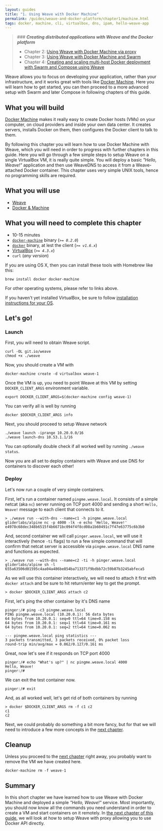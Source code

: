 ```yaml
---
layout: guides
title: "1. Using Weave with Docker Machine"
permalink: /guides/weave-and-docker-platform/chapter1/machine.html
tags: docker, machine, cli, virtualbox, dns, ipam, hello-weave-app
---
```


> ### ***Creating distributed applications with Weave and the Docker platform***
>
> - Chapter 2: [Using Weave with Docker Machine via proxy][ch2]
> - Chapter 3: [Using Weave with Docker Machine and Swarm][ch3]
> - Chapter 4: [Creating and scaling multi-host Docker deployment with Swarm and Compose using Weave][ch4]

Weave allows you to focus on developing your application, rather than your infrastructure, and it works great with tools
like [Docker Machine](https://docs.docker.com/machine/). Here you will learn how to get started, you can then proceed to
a more advanced setup with Swarm and later Compose in following chapters of this guide.

## What you will build

[Docker Machine](https://docs.docker.com/machine/) makes it really easy to create Docker hosts (VMs) on your computer, on
cloud providers and inside your own data center. It creates servers, installs Docker on them, then configures the Docker
client to talk to them.

By following this chapter you will learn how to use Docker Machine with Weave, which you will need in order to progress
with further chapters in this guide. Here you will go through a few simple steps to setup Weave on a single VirtualBox
VM, it is really quite simple. You will deploy a basic _"Hello, Weave!"_ application and then use WeaveDNS to access it
from a Weave-attached Docker container. This chapter uses very simple UNIX tools, hence no programming skills are required.

## What you will use

  - [Weave](http://weave.works)
  - [Docker & Machine](http://docker.com)

## What you will need to complete this chapter

  - 10-15 minutes
  - [`docker-machine`](http://docs.docker.com/machine/#installation) binary (_`>= 0.2.0`_)
  - [`docker`](https://docs.docker.com/installation/#installation) binary, at lest the client (_`>= v1.6.x`_)
  - [VirtualBox](https://www.virtualbox.org/wiki/Downloads) (_`>= 4.3.x`_)
  - `curl` (_any version_)

If you are using OS X, then you can install these tools with Homebrew like this:

    brew install docker docker-machine

For other operating systems, please refer to links above.

If you haven't yet installed VirtualBox, be sure to follow [installation instructions for your OS](https://www.virtualbox.org/wiki/Downloads).

## Let's go!

### Launch

First, you will need to obtain Weave script.

    curl -OL git.io/weave
    chmod +x ./weave

Now, you should create a VM with

    docker-machine create -d virtualbox weave-1

Once the VM is up, you need to point Weave at this VM by setting `DOCKER_CLIENT_ARGS` environment variable.

    export DOCKER_CLIENT_ARGS=$(docker-machine config weave-1)

You can verify all is well by running

    docker $DOCKER_CLIENT_ARGS info

Next, you should proceed to setup Weave network

    ./weave launch -iprange 10.20.0.0/16
    ./weave launch-dns 10.53.1.1/16

<div class="alert alert-warning">
You can optionally double check if all worked well by running <code>./weave status</code>.
</div>

Now you are all set to deploy containers with Weave and use DNS for containers to discover each other!

### Deploy

Let's now run a couple of very simple containers.

First, let's run a container named `pingme.weave.local`. It consists of a simple netcat (aka `nc`) server running on TCP
port 4000 and sending a short `Hello, Weave!` message to each client that connects to it.

    > ./weave run --with-dns --name=c1 -h pingme.weave.local gliderlabs/alpine nc -p 4000 -lk -e echo 'Hello, Weave!'
    e4978c68dec348b6515f4b6671bc094f4f8cd08a1b60491c7f47e63775c6b3b0

And, second container we will call `pinger.weave.local`, we will use it interactively (hence `-ti` flags) to run a few
simple command that will confirm that netcat server is accessible via `pingme.weave.local` DNS name and functions as expected.

    > ./weave run --with-dns --name=c2 -ti -h pinger.weave.local gliderlabs/alpine sh -l
    655a63506d01595c4aa04a486be854ba713371f9bdbb72c59b87b3245abfeca5

As we will use this container interactively, we will need to attach it first with `docker attach` and be sure to hit
return/enter key to get the prompt.

    > docker $DOCKER_CLIENT_ARGS attach c2

First, let's ping the other container by it's DNS name

    pinger:/# ping -c3 pingme.weave.local
    PING pingme.weave.local (10.20.0.1): 56 data bytes
    64 bytes from 10.20.0.1: seq=0 ttl=64 time=0.158 ms
    64 bytes from 10.20.0.1: seq=1 ttl=64 time=0.161 ms
    64 bytes from 10.20.0.1: seq=2 ttl=64 time=0.062 ms

    --- pingme.weave.local ping statistics ---
    3 packets transmitted, 3 packets received, 0% packet loss
    round-trip min/avg/max = 0.062/0.127/0.161 ms

Great, now let's see if it responds on TCP port 4000

    pinger:/# echo "What's up?" | nc pingme.weave.local 4000
    Hello, Weave!
    pinger:/#

We can exit the test container now.

    pinger:/# exit

And, as all worked well, let's get rid of both containers by running

    > docker $DOCKER_CLIENT_ARGS rm -f c1 c2
    c1
    c2

Next, we could probably do something a bit more fancy, but for that we will need to introduce a few more concepts in the
[next chapter][ch2].

## Cleanup

Unless you proceed to the [next chapter][ch2] right away, you probably want to remove the VM we have created here.

    docker-machine rm -f weave-1

## Summary

In this short chapter we have learned how to use Weave with Docker Machine and deployed a simple _"Hello, Weave!"_ service.
Most importantly, you should now know all the commands you need understand in order to create a VM and start containers
on it remotely. In [the next chapter of this guide][ch2], we will look at how to setup Weave with proxy allowing you to
use Docker API directly.

[ch1]: /guides/weave-and-docker-platform/chapter1/machine.html
[ch2]: /guides/weave-and-docker-platform/chapter2/machine-with-weave-proxy.html
[ch3]: /guides/weave-and-docker-platform/chapter3/machine-and-swarm-with-weave-proxy.html
[ch4]: /guides/weave-and-docker-platform/chapter4/compose-scalable-swarm-cluster-with-weave.html
